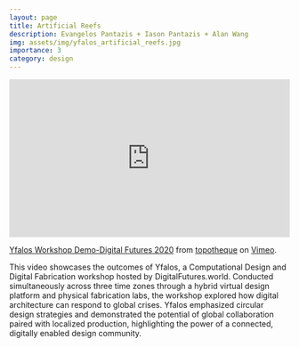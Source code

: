 ```yaml
---
layout: page
title: Artificial Reefs
description: Evangelos Pantazis + Iason Pantazis + Alan Wang
img: assets/img/yfalos_artificial_reefs.jpg
importance: 3
category: design
---
```


<div style="padding:56.25% 0 0 0;position:relative;"><iframe src="https://player.vimeo.com/video/436512561?h=da0a8eb504&autoplay=1" style="position:absolute;top:0;left:0;width:100%;height:100%;" frameborder="0" allow="autoplay; fullscreen; picture-in-picture" allowfullscreen></iframe></div><script src="https://player.vimeo.com/api/player.js"></script>
<p><a href="https://vimeo.com/436512561">Yfalos Workshop Demo-Digital Futures 2020</a> from <a href="https://vimeo.com/topotheque">topotheque</a> on <a href="https://vimeo.com">Vimeo</a>.</p>

This video showcases the outcomes of Yfalos, a Computational Design and Digital Fabrication workshop hosted by DigitalFutures.world. Conducted simultaneously across three time zones through a hybrid virtual design platform and physical fabrication labs, the workshop explored how digital architecture can respond to global crises. Yfalos emphasized circular design strategies and demonstrated the potential of global collaboration paired with localized production, highlighting the power of a connected, digitally enabled design community.
